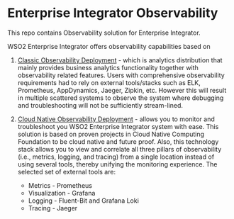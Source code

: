 # Enterprise Integrator Observability
This repo contains Observability solution for Enterprise Integrator. 

WSO2 Enterprise Integrator offers observability capabilities based on
1. [Classic Observability Deployment](classic/README.md) - which is analytics distribution that mainly provides 
business analytics functionality together with observability related 
features. Users with comprehensive observability requirements had to 
rely on external tools/stacks such as ELK, Prometheus, AppDynamics, Jaeger, 
Zipkin, etc. However this will result in multiple scattered systems to observe the system where debugging 
and troubleshooting will not be sufficiently stream-lined.

2. [Cloud Native Observability Deployment](cloud-native/README.md) - 
allows you to monitor and troubleshoot you WSO2 Enterprise Integrator system
 with ease. This solution is based on proven projects in Cloud Native Computing Foundation to be cloud native and future proof. Also, this technology stack allows you to view and correlate all three pillars of observability (i.e., metrics, logging, and tracing) from a single location instead of using several tools, thereby unifying the monitoring experience. The selected set of external tools are:
    - Metrics - Prometheus
    - Visualization - Grafana
    - Logging - Fluent-Bit and Grafana Loki
    - Tracing - Jaeger
